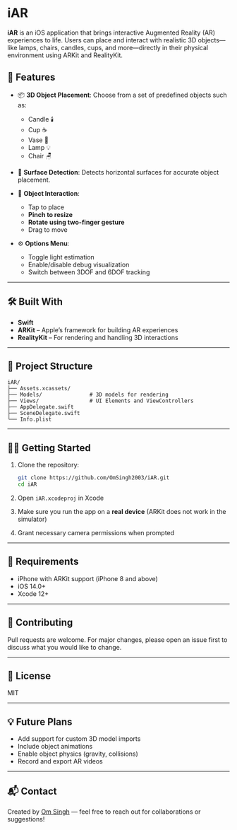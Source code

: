 # iAR

**iAR** is an iOS application that brings interactive Augmented Reality (AR) experiences to life. Users can place and interact with realistic 3D objects—like lamps, chairs, candles, cups, and more—directly in their physical environment using ARKit and RealityKit.

## 🚀 Features

- 📦 **3D Object Placement**: Choose from a set of predefined objects such as:
  - Candle 🕯️
  - Cup ☕
  - Vase 🌼
  - Lamp 💡
  - Chair 🪑

- 📐 **Surface Detection**: Detects horizontal surfaces for accurate object placement.
  
- 🧭 **Object Interaction**:
  - Tap to place
  - **Pinch to resize**
  - **Rotate using two-finger gesture**
  - Drag to move

- ⚙️ **Options Menu**:
  - Toggle light estimation
  - Enable/disable debug visualization
  - Switch between 3DOF and 6DOF tracking

---

## 🛠️ Built With

- **Swift**
- **ARKit** – Apple’s framework for building AR experiences
- **RealityKit** – For rendering and handling 3D interactions

---

## 📂 Project Structure

```
iAR/
├── Assets.xcassets/
├── Models/               # 3D models for rendering
├── Views/                # UI Elements and ViewControllers
├── AppDelegate.swift
├── SceneDelegate.swift
└── Info.plist
```

---

## 🧑‍💻 Getting Started

1. Clone the repository:
   ```bash
   git clone https://github.com/OmSingh2003/iAR.git
   cd iAR
   ```

2. Open `iAR.xcodeproj` in Xcode

3. Make sure you run the app on a **real device** (ARKit does not work in the simulator)

4. Grant necessary camera permissions when prompted

---

## 📸 Requirements

- iPhone with ARKit support (iPhone 8 and above)
- iOS 14.0+
- Xcode 12+

---

## 🤝 Contributing

Pull requests are welcome. For major changes, please open an issue first to discuss what you would like to change.

---

## 📄 License

MIT

---

## 💡 Future Plans

- Add support for custom 3D model imports
- Include object animations
- Enable object physics (gravity, collisions)
- Record and export AR videos

---

## 📬 Contact

Created by [Om Singh](https://github.com/OmSingh2003) — feel free to reach out for collaborations or suggestions!
